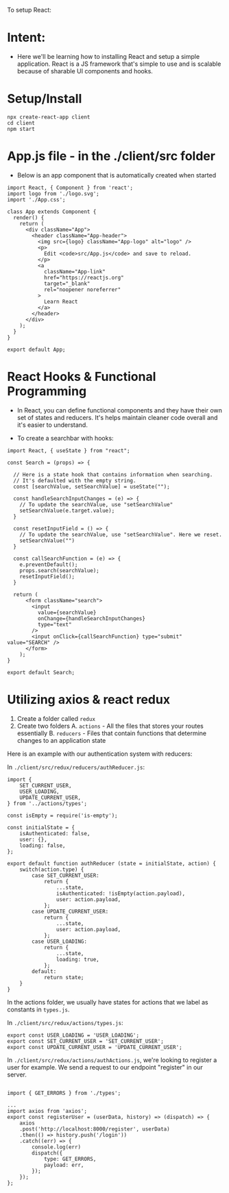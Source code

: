 To setup React:

# Intent:
- Here we'll be learning how to installing React and setup a simple application. 
React is a JS framework that's simple to use and is scalable because of sharable
UI components and hooks. 

# Setup/Install
```
npx create-react-app client
cd client
npm start
```

# App.js file - in the ./client/src folder
- Below is an app component that is automatically created when started
```
import React, { Component } from 'react';
import logo from './logo.svg';
import './App.css';

class App extends Component {
  render() {
    return (
      <div className="App">
        <header className="App-header">
          <img src={logo} className="App-logo" alt="logo" />
          <p>
            Edit <code>src/App.js</code> and save to reload.
          </p>
          <a
            className="App-link"
            href="https://reactjs.org"
            target="_blank"
            rel="noopener noreferrer"
          >
            Learn React
          </a>
        </header>
      </div>
    );
  }
}

export default App;
```

# React Hooks & Functional Programming
- In React, you can define functional components and
they have their own set of states and reducers. It's 
helps maintain cleaner code overall and it's easier to 
understand. 

- To create a searchbar with hooks:
```
import React, { useState } from "react";

const Search = (props) => {

  // Here is a state hook that contains information when searching.
  // It's defaulted with the empty string.
  const [searchValue, setSearchValue] = useState("");
  
  const handleSearchInputChanges = (e) => {
    // To update the searchValue, use "setSearchValue"
    setSearchValue(e.target.value);
  }

  const resetInputField = () => {
    // To update the searchValue, use "setSearchValue". Here we reset.
    setSearchValue("")
  }

  const callSearchFunction = (e) => {
    e.preventDefault();
    props.search(searchValue);
    resetInputField();
  }

  return (
      <form className="search">
        <input
          value={searchValue}
          onChange={handleSearchInputChanges}
          type="text"
        />
        <input onClick={callSearchFunction} type="submit" value="SEARCH" />
      </form>
    );
}

export default Search;
```

# Utilizing axios & react redux 

1. Create a folder called `redux`
2. Create two folders 
    A. `actions`
        - All the files that stores your routes essentially
    B. `reducers`
        - Files that contain functions that determine changes
        to an application state

Here is an example with our authentication system with reducers:

In `./client/src/redux/reducers/authReducer.js`:
```
import {
    SET_CURRENT_USER,
    USER_LOADING,
    UPDATE_CURRENT_USER,
} from '../actions/types';

const isEmpty = require('is-empty');

const initialState = {
    isAuthenticated: false,
    user: {},
    loading: false,
};

export default function authReducer (state = initialState, action) {
    switch(action.type) {
        case SET_CURRENT_USER:
            return {
                ...state,
                isAuthenticated: !isEmpty(action.payload),
                user: action.payload,
            };
        case UPDATE_CURRENT_USER:
            return {
                ...state,
                user: action.payload,
            };
        case USER_LOADING:
            return {
                ...state,
                loading: true,
            };
        default:
            return state;
    }
}
```

In the actions folder, we usually have states for actions that 
we label as constants in `types.js`.

In `./client/src/redux/actions/types.js`:
```
export const USER_LOADING = 'USER_LOADING';
export const SET_CURRENT_USER = 'SET_CURRENT_USER';
export const UPDATE_CURRENT_USER = 'UPDATE_CURRENT_USER';
```

In `./client/src/redux/actions/authActions.js`, we're looking
to register a user for example. We send a request to our
endpoint "register" in our server. 

```

import { GET_ERRORS } from './types';

...
import axios from 'axios';
export const registerUser = (userData, history) => (dispatch) => {
    axios
    .post('http://localhost:8000/register', userData)
    .then(() => history.push('/login'))
    .catch((err) => {
        console.log(err)
        dispatch({
            type: GET_ERRORS,
            payload: err,
        });
    });
};
```